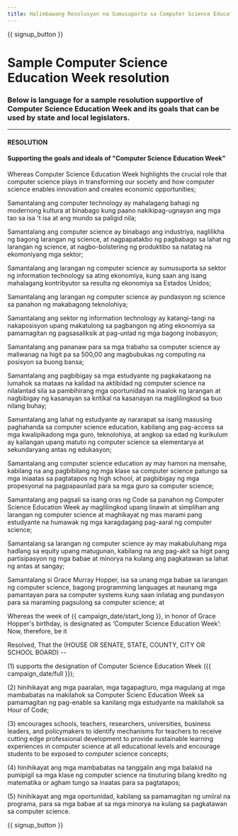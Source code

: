```yaml
---
title: Halimbawang Resolusyon na Sumusuporta sa Computer Science Education Week at Hour of Code
---
```


{{ signup_button }}

# Sample Computer Science Education Week resolution

### Below is language for a sample resolution supportive of Computer Science Education Week and its goals that can be used by state and local legislators.

* * *

#### **RESOLUTION**  


#### Supporting the goals and ideals of "Computer Science Education Week"

Whereas Computer Science Education Week highlights the crucial role that computer science plays in transforming our society and how computer science enables innovation and creates economic opportunities;

Samantalang ang computer technology ay mahalagang bahagi ng modernong kultura at binabago kung paano nakikipag-ugnayan ang mga tao sa isa 't isa at ang mundo sa paligid nila;

Samantalang ang computer science ay binabago ang industriya, naglilikha ng bagong larangan ng science, at nagpapatakbo ng pagbabago sa lahat ng larangan ng science, at nagbo-bolstering ng produktibo sa natatag na ekomoniyang mga sektor;

Samantalang ang larangan ng computer science ay sumusuporta sa sektor ng information technology sa ating ekonomiya, kung saan ang isang mahalagang kontribyutor sa resulta ng ekonomiya sa Estados Unidos;

Samantalang ang larangan ng computer science ay pundasyon ng science sa panahon ng makabagong teknolohiya;

Samantalang ang sektor ng information technology ay katangi-tangi na nakaposisyon upang makatulong sa pagbangon ng ating ekonomiya sa pamamagitan ng pagsasaliksik at pag-unlad ng mga bagong inobasyon;

Samantalang ang pananaw para sa mga trabaho sa computer science ay maliwanag na higit pa sa 500,00 ang magbubukas ng computing na posisyon sa buong bansa;

Samantalang ang pagbibigay sa mga estudyante ng pagkakataong na lumahok sa mataas na kalidad na aktibidad ng computer science na nilalantad sila sa pambihirang mga oportunidad na inaalok ng larangan at nagbibigay ng kasanayan sa kritikal na kasanayan na maglilingkod sa buo nilang buhay;

Samantalang ang lahat ng estudyante ay nararapat sa isang masusing paghahanda sa computer science education, kabilang ang pag-access sa mga kwalipikadong mga guro, teknolohiya, at angkop sa edad ng kurikulum ay kailangan upang matuto ng computer science sa elementarya at sekundaryang antas ng edukasyon;

Samantalang ang computer science education ay may hamon na mensahe, kabilang na ang pagbibilang ng mga klase sa computer science patungo sa mga iniaatas sa pagtatapos ng high school, at pagbibigay ng mga propesyonal na pagpapaunlad para sa mga guro sa computer science;

Samantalang ang pagsali sa isang oras ng Code sa panahon ng Computer Science Education Week ay maglilingkod upang linawin at simplihan ang larangan ng computer science at maghikayat ng mas marami pang estudyante na humawak ng mga karagdagang pag-aaral ng computer science;

Samantalang sa larangan ng computer science ay may makabuluhang mga hadlang sa equity upang matugunan, kabilang na ang pag-akit sa higit pang partisipasyon ng mga babae at minorya na kulang ang pagkatawan sa lahat ng antas at sangay;

Samantalang si Grace Murray Hopper, isa sa unang mga babae sa larangan ng computer science, bagong programming languages at naunang mga pamantayan para sa computer systems kung saan inilatag ang pundasyon para sa maraming pagsulong sa computer science; at

Whereas the week of {{ campaign_date/start_long }}, in honor of Grace Hopper's birthday, is designated as ‘Computer Science Education Week’: Now, therefore, be it <br />

Resolved, That the (HOUSE OR SENATE, STATE, COUNTY, CITY OR SCHOOL BOARD) --

(1) supports the designation of Computer Science Education Week ({{ campaign_date/full }});

(2) hinihikayat ang mga paaralan, mga tagapagturo, mga magulang at mga mambabatas na makilahok sa Computer Scienc Education Week sa pamamagitan ng pag-enable sa kanilang mga estudyante na makilahok sa Hour of Code;

(3) encourages schools, teachers, researchers, universities, business leaders, and policymakers to identify mechanisms for teachers to receive cutting edge professional development to provide sustainable learning experiences in computer science at all educational levels and encourage students to be exposed to computer science concepts;

(4) hinihikayat ang mga mambabatas na tanggalin ang mga balakid na pumipigil sa mga klase ng computer science na tinuturing bilang kredito ng matematika or agham tungo sa inaatas para sa pagtatapos;

(5) hinihikayat ang mga oportunidad, kabilang sa pamamagitan ng umiiral na programa, para sa mga babae at sa mga minorya na kulang sa pagkatawan sa computer science.

{{ signup_button }}
